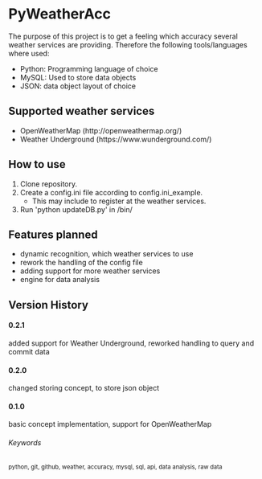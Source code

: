 # PyWeatherAcc
<paragraph> The purpose of this project is to get a feeling which accuracy several weather services are providing. Therefore the following tools/languages where used:</paragraph> 
<ul>
  <li>Python: Programming language of choice</li>
  <li>MySQL: Used to store data objects</li>
  <li>JSON: data object layout of choice</li>
</ul> 

<h2> Supported weather services </h2>
<ul>
  <li>OpenWeatherMap (http://openweathermap.org/)</li>
  <li>Weather Underground (https://www.wunderground.com/)</li>
</ul> 

<h2> How to use </h2>
<ol>
  <li>Clone repository.</li>
  <li>Create a config.ini file according to config.ini_example.
    <ul>
      <li>This may include to register at the weather services.</li>
    </ul>
  </li>
  <li>Run 'python updateDB.py' in /bin/</li>
</ol>

<h2> Features planned </h2>
<ul>
  <li>dynamic recognition, which weather services to use</li>
  <li>rework the handling of the config file</li>
  <li>adding support for more weather services</li>
  <li>engine for data analysis</li>
</ul> 

<h2> Version History </h2>
<h4> 0.2.1 </h4>
added support for Weather Underground, reworked handling to query and commit data
<h4> 0.2.0 </h4>
changed storing concept, to store json object
<h4> 0.1.0 </h4>
basic concept implementation, support for OpenWeatherMap

<h6> Keywords </h6>
<small>python, git, github, weather, accuracy, mysql, sql, api, data analysis, raw data</small>
